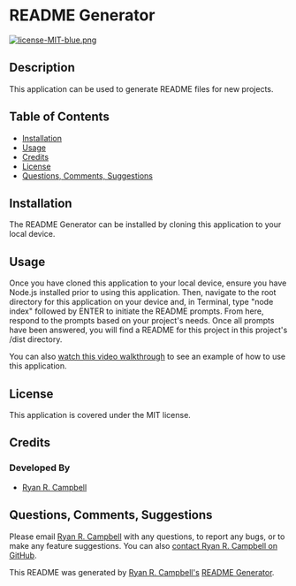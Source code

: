 # README Generator

[![license-MIT-blue.png](https://img.shields.io/badge/license-MIT-blue)](#License)

## Description
This application can be used to generate README files for new projects.

## Table of Contents
- [Installation](#installation)
- [Usage](#usage)
- [Credits](#credits)
- [License](#license)
- [Questions, Comments, Suggestions](#questions-comments-suggestions)

## Installation
The README Generator can be installed by cloning this application to your local device.

## Usage
Once you have cloned this application to your local device, ensure you have Node.js installed prior to using this application. Then, navigate to the root directory for this application on your device and, in Terminal, type "node index" followed by ENTER to initiate the README prompts. From here, respond to the prompts based on your project's needs. Once all prompts have been answered, you will find a README for this project in this project's /dist directory.

You can also [watch this video walkthrough](https://www.awesomescreenshot.com/video/4612694?key=0ae6b361e28a3b6d5f00e8ce3ae72bf8) to see an example of how to use this application.


## License
This application is covered under the MIT license.

## Credits
### Developed By
- [Ryan R. Campbell](https://www.github.com/rrcampbell-exe/)

## Questions, Comments, Suggestions
Please email [Ryan R. Campbell](mailto:campbell.ryan.r@gmail.com) with any questions, to report any bugs, or to make any feature suggestions. You can also [contact Ryan R. Campbell on GitHub](https://www.github.com/rrcampbell-exe/).

This README was generated by [Ryan R. Campbell's](https://www.github.com/rrcampbell-exe/) [README Generator](https://github.com/rrcampbell-exe/readme-generator).